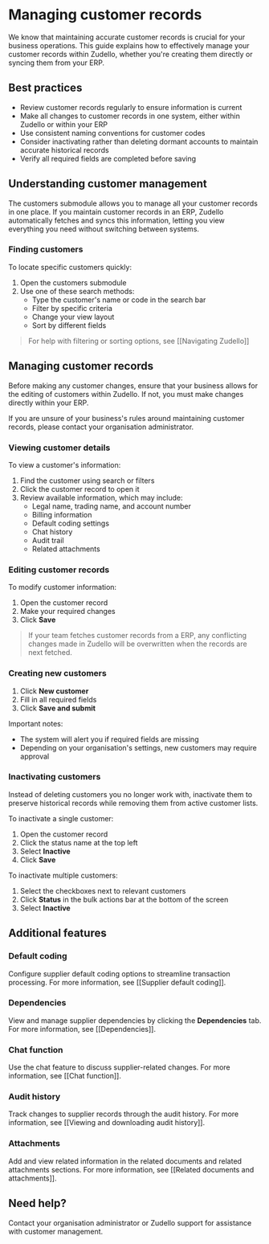 # Managing customer records

We know that maintaining accurate customer records is crucial for your business operations. This guide explains how to effectively manage your customer records within Zudello, whether you're creating them directly or syncing them from your ERP.

## Best practices

- Review customer records regularly to ensure information is current
- Make all changes to customer records in one system, either within Zudello or within your ERP
- Use consistent naming conventions for customer codes
- Consider inactivating rather than deleting dormant accounts to maintain accurate historical records
- Verify all required fields are completed before saving

## Understanding customer management

The customers submodule allows you to manage all your customer records in one place. If you maintain customer records in an ERP, Zudello automatically fetches and syncs this information, letting you view everything you need without switching between systems.

### Finding customers

To locate specific customers quickly:

1. Open the customers submodule
2. Use one of these search methods:
    - Type the customer's name or code in the search bar
    - Filter by specific criteria
    - Change your view layout
    - Sort by different fields

> For help with filtering or sorting options, see [[Navigating Zudello]]

## Managing customer records

Before making any customer changes, ensure that your business allows for the editing of customers within Zudello. If not, you must make changes directly within your ERP.

If you are unsure of your business's rules around maintaining customer records, please contact your organisation administrator.

### Viewing customer details

To view a customer's information:

1. Find the customer using search or filters
2. Click the customer record to open it
3. Review available information, which may include:
    - Legal name, trading name, and account number
    - Billing information
    - Default coding settings
    - Chat history
    - Audit trail
    - Related attachments

### Editing customer records

To modify customer information:

1. Open the customer record
2. Make your required changes
3. Click **Save**

> If your team fetches customer records from a ERP, any conflicting changes made in Zudello will be overwritten when the records are next fetched.

### Creating new customers

1. Click **New customer**
2. Fill in all required fields
3. Click **Save and submit**

Important notes:

- The system will alert you if required fields are missing
- Depending on your organisation's settings, new customers may require approval

### Inactivating customers

Instead of deleting customers you no longer work with, inactivate them to preserve historical records while removing them from active customer lists.

To inactivate a single customer:

1. Open the customer record
2. Click the status name at the top left
3. Select **Inactive**
4. Click **Save**

To inactivate multiple customers:

1. Select the checkboxes next to relevant customers
2. Click **Status** in the bulk actions bar at the bottom of the screen
3. Select **Inactive**

## Additional features

### Default coding

Configure supplier default coding options to streamline transaction processing. For more information, see [[Supplier default coding]].

### Dependencies

View and manage supplier dependencies by clicking the **Dependencies** tab. For more information, see [[Dependencies]].

### Chat function

Use the chat feature to discuss supplier-related changes. For more information, see [[Chat function]].

### Audit history

Track changes to supplier records through the audit history. For more information, see [[Viewing and downloading audit history]].

### Attachments

Add and view related information in the related documents and related attachments sections. For more information, see [[Related documents and attachments]].

## Need help?

Contact your organisation administrator or Zudello support for assistance with customer management.